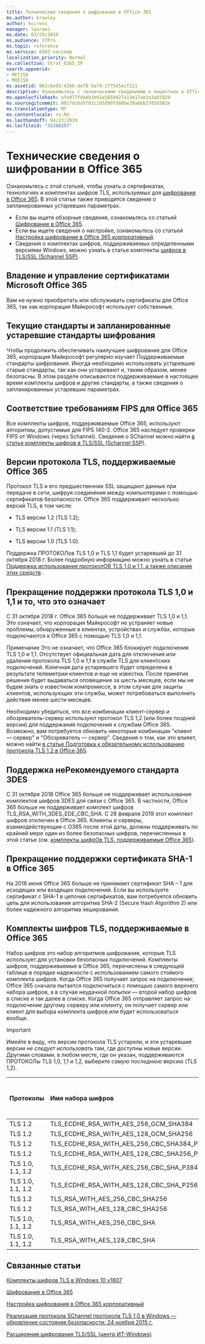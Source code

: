 ```yaml
---
title: Технические сведения о шифровании в Office 365
ms.author: krowley
author: kccross
manager: laurawi
ms.date: 03/29/2019
ms.audience: ITPro
ms.topic: reference
ms.service: O365-seccomp
localization_priority: Normal
ms.collection: Strat_O365_IP
search.appverid:
- MET150
- MOE150
ms.assetid: 862cbe93-4268-4ef9-ba79-277545ecf221
description: Ознакомьтесь с техническими сведениями о енциптион в Office 365.
ms.openlocfilehash: afe077fdedb3e01e5658d27a13e17ae3a3ab5929
ms.sourcegitcommit: 0017dc6a5f81c165d9dfd88be39a6bb17856582e
ms.translationtype: MT
ms.contentlocale: ru-RU
ms.lasthandoff: 04/23/2019
ms.locfileid: "32260297"
---
```

# <a name="technical-reference-details-about-encryption-in-office-365"></a>Технические сведения о шифровании в Office 365

Ознакомьтесь с этой статьей, чтобы узнать о сертификатах, технологиях и комплектах шифров TLS, используемых для [шифрования в Office 365](encryption.md). В этой статье также приводятся сведения о запланированных устаревших параметрах.
  
- Если вы ищете обзорные сведения, ознакомьтесь со статьей [Шифрование в Office 365](encryption.md).
- Если вы ищете сведения о настройке, ознакомьтесь со статьей [Настройка шифрования в Office 365 корпоративный](set-up-encryption.md).
- Сведения о комплектах шифров, поддерживаемых определенными версиями Windows, можно узнать в статье комплекты [шифров в TLS/SSL (Schannel SSP)](https://docs.microsoft.com/windows/desktop/SecAuthN/cipher-suites-in-schannel).
    
## <a name="microsoft-office-365-certificate-ownership-and-management"></a>Владение и управление сертификатами Microsoft Office 365

Вам не нужно приобретать или обслуживать сертификаты для Office 365, так как корпорация Майкрософт использует собственные.
  
## <a name="current-encryption-standards-and-planned-deprecations"></a>Текущие стандарты и запланированные устаревшие стандарты шифрования

Чтобы продолжить обеспечивать наилучшее шифрование для Office 365, корпорация Майкрософт регулярно изучает Поддерживаемые стандарты шифрования. Иногда необходимо использовать устаревшие старые стандарты, так как они устаревают и, таким образом, менее безопасны. В этом разделе описываются поддерживаемые в настоящее время комплекты шифров и другие стандарты, а также сведения о запланированных устаревших параметрах. 

## <a name="fips-compliance-for-office-365"></a>Соответствие требованиям FIPS для Office 365
Все комплекты шифров, поддерживаемые Office 365, используют алгоритмы, допустимые для FIPS 140-2. Office 365 наследует проверки FIPS от Windows (через Schannel). Сведения о SChannel можно найти [в статье комплекты шифров в TLS/SSL (Schannel SSP)](https://docs.microsoft.com/windows/desktop/SecAuthN/cipher-suites-in-schannel).
  
## <a name="versions-of-tls-supported-by-office-365"></a>Версии протокола TLS, поддерживаемые Office 365

Протокол TLS и его предшественник SSL защищают данные при передаче в сети, шифруя соединения между компьютерами с помощью сертификатов безопасности. Office 365 поддерживает несколько версий TLS, в том числе:
  
- TLS версии 1.2 (TLS 1.2);
    
- TLS версии 1.1 (TLS 1.1);
    
- TLS версии 1.0 (TLS 1.0).
    
 Поддержка ПРОТОКОЛов TLS 1,0 и TLS 1,1 будет устаревшей до 31 октября 2018 г. Более подробную информацию можно узнать в статье [Поддержка использования протоколОВ TLS 1,0 и 1,1, а также описание этих средств](technical-reference-details-about-encryption.md#TLS11and12deprecation) . 
  
## <a name="deprecating-support-for-tls-10-and-11-and-what-this-means-for-you"></a>Прекращение поддержки протокола TLS 1,0 и 1,1 и то, что это означает
<a name="TLS11and12deprecation"> </a>

С 31 октября 2018 г. Office 365 больше не поддерживает TLS 1,0 и 1,1. Это означает, что корпорация Майкрософт не устраняет новые проблемы, обнаруженные в клиентах, устройствах и службах, которые подключаются к Office 365 с помощью TLS 1,0 и 1,1.

Примечание Это не означает, что Office 365 блокирует подключения TLS 1,0 и 1,1. Отсутствует официальная дата для отключения или удаления протокола TLS 1,0 и 1,1 в службе TLS для клиентских подключений. Конечная дата устаревшего будет определена в результате телеметрии клиентов и еще не известна. После принятия решения будет выдаваться оповещение за шесть месяцев, если мы не будем знать о известном компромиссе, в этом случае для защиты клиентов, использующих эти службы, может потребоваться выполнить действия менее шести месяцев.

Необходимо убедиться, что все комбинации клиент-сервер и обозреватель-сервер используют протокол TLS 1,2 (или более поздней версии) для поддержания подключения к службам Office 365. Возможно, вам потребуется обновить некоторые комбинации "клиент — сервер" и "Обозреватель — сервер". Сведения о том, как это влияет, можно найти [в статье Подготовка к обязательному использованию протокола TLS 1,2 в Office 365](https://support.microsoft.com/en-us/help/4057306/preparing-for-tls-1-2-in-office-365).
  
## <a name="deprecating-support-for-3des"></a>Поддержка неРекомендуемого стандарта 3DES
<a name="TLS11and12deprecation"> </a>

С 31 октября 2018 Office 365 больше не поддерживает использование комплектов шифров 3DES для связи с Office 365. В частности, Office 365 больше не поддерживает комплект шифров TLS_RSA_WITH_3DES_EDE_CBC_SHA. С 28 февраля 2019 этот комплект шифров отключен в Office 365. Клиенты и серверы, взаимодействующие с O365 после этой даты, должны поддерживать по крайней мере один из более безопасных шифров, перечисленных в этой статье (см. [комплекты шифрОв TLS, поддерживаемые Office 365](technical-reference-details-about-encryption.md#TLSCipherSuites)).
  
## <a name="deprecating-sha-1-certificate-support-in-office-365"></a>Прекращение поддержки сертификата SHA-1 в Office 365
<a name="TLS11and12deprecation"> </a>

На 2016 июня Office 365 больше не принимает сертификат SHA – 1 для исходящих или входящих подключений. Если вы используете сертификат с SHA-1 в цепочке сертификатов, вам потребуется обновить цепь для использования алгоритма SHA-2 (Secure Hash Algorithm 2) или более надежного алгоритма хеширования.
  
## <a name="tls-cipher-suites-supported-by-office-365"></a>Комплекты шифров TLS, поддерживаемые в Office 365
<a name="TLSCipherSuites"> </a>

Набор шифров это набор алгоритмов шифрования, которые TLS использует для установки безопасных подключений. Комплекты шифров, поддерживаемые в Office 365, перечислены в следующей таблице в порядке надежности с использованием самого стойкого комплекта шифров. Когда Office 365 получает запрос на подключение, Office 365 сначала пытается подключиться с помощью самого верхнего набора шифров, а в случае неудачной попытки — второй набор шифров в списке и так далее в списке. Когда Office 365 отправляет запрос на подключение другому серверу или клиенту, он получает сервер или клиент для выбора комплекта шифров или будет использоваться вообще.

> [!IMPORTANT]
> Имейте в виду, что версии протокола TLS устарели, и эти устаревшие версии *не следует использовать* там, где доступны новые версии. Другими словами, в любом месте, где он указан, поддерживаются ПРОТОКОЛы TLS 1,0, 1,1 и 1,2, выберите *самую последнюю* версию (TLS 1,2).
  
|**Протоколы**|**Имя набора шифров**|**Алгоритм/стойкость для обмена ключами**|**Поддержка безопасной переСылки**|**Алгоритм проверки поДлинности/стойкость**|**Шифр/стойкость**|
|:-----|:-----|:-----|:-----|:-----|:-----|
|TLS 1.2  <br/> |TLS_ECDHE_RSA_WITH_AES_256_GCM_SHA384  <br/> |ECDH/192  <br/> |Да  <br/> |RSA/112  <br/> |AES/256  <br/> |
|TLS 1.2  <br/> |TLS_ECDHE_RSA_WITH_AES_128_GCM_SHA256  <br/> |ECDH/128  <br/> |Да  <br/> |RSA/112  <br/> |AES/128  <br/> |
|TLS 1.2  <br/> |TLS_ECDHE_RSA_WITH_AES_256_CBC_SHA384_P384  <br/> |ECDH/192  <br/> |Да  <br/> |RSA/112  <br/> |AES/256  <br/> |
|TLS 1.2  <br/> |TLS_ECDHE_RSA_WITH_AES_128_CBC_SHA256_P256  <br/> |ECDH/128  <br/> |Да  <br/> |RSA/112  <br/> |AES/128  <br/> |
|TLS 1.0, 1.1, 1.2  <br/> |TLS_ECDHE_RSA_WITH_AES_256_CBC_SHA_P384  <br/> |ECDH/192  <br/> |Да  <br/> |RSA/112  <br/> |AES/256  <br/> |
|TLS 1.0, 1.1, 1.2  <br/> |TLS_ECDHE_RSA_WITH_AES_128_CBC_SHA_P256  <br/> |ECDH/128  <br/> |Да  <br/> |RSA/112  <br/> |AES/128  <br/> |
|TLS 1.2  <br/> |TLS_RSA_WITH_AES_256_CBC_SHA256  <br/> |RSA/112  <br/> |Нет  <br/> |RSA/112  <br/> |AES/256  <br/> |
|TLS 1.2  <br/> |TLS_RSA_WITH_AES_128_CBC_SHA256  <br/> |RSA/112  <br/> |Нет  <br/> |RSA/112  <br/> |AES/128  <br/> |
|TLS 1.0, 1.1, 1.2  <br/> |TLS_RSA_WITH_AES_256_CBC_SHA  <br/> |RSA/112  <br/> |Нет  <br/> |RSA/112  <br/> |AES/256  <br/> |
|TLS 1.0, 1.1, 1.2  <br/> |TLS_RSA_WITH_AES_128_CBC_SHA  <br/> |RSA/112  <br/> |Нет  <br/> |RSA/112  <br/> |AES/128  <br/> |
   
## <a name="related-topics"></a>Связанные статьи
[Комплекты шифров TLS в Windows 10 v1607](https://docs.microsoft.com/windows/desktop/SecAuthN/tls-cipher-suites-in-windows-10-v1607)

[Шифрование в Office 365](encryption.md)
  
[Настройка шифрования в Office 365 корпоративный](set-up-encryption.md)
  
[Реализация протокола SChannel протокола TLS 1,0 в Windows — обновление состояния безопасности: 24 ноября 2015 г.](https://support.microsoft.com/kb/3117336)
  
[Расширения шифрования TLS/SSL (центр ИТ-Windows)](https://technet.microsoft.com/en-us/library/cc766285%28v=ws.10%29.aspx)
  


